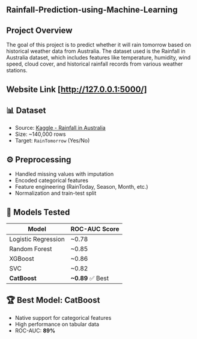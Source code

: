 ## Rainfall-Prediction-using-Machine-Learning

## Project Overview
The goal of this project is to predict whether it will rain tomorrow based on historical weather data from Australia. The dataset used is the Rainfall in Australia dataset, which includes features like temperature, humidity, wind speed, cloud cover, and historical rainfall records from various weather stations.

## Website Link  [http://127.0.0.1:5000/]


## 📊 Dataset
- Source: [Kaggle - Rainfall in Australia](https://www.kaggle.com/jsphyg/weather-dataset-rattle-package)
- Size: ~140,000 rows
- Target: `RainTomorrow` (Yes/No)

## ⚙️ Preprocessing
- Handled missing values with imputation
- Encoded categorical features
- Feature engineering (RainToday, Season, Month, etc.)
- Normalization and train-test split

## 🤖 Models Tested
| Model | ROC-AUC Score |
|-------|---------------|
| Logistic Regression | ~0.78 |
| Random Forest | ~0.85 |
| XGBoost | ~0.86 |
| SVC | ~0.82 |
| **CatBoost** | **~0.89** ✅ Best

## 🏆 Best Model: CatBoost
- Native support for categorical features
- High performance on tabular data
- ROC-AUC: **89%**

